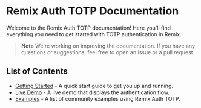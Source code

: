 # Remix Auth TOTP Documentation

Welcome to the Remix Auth TOTP documentation! Here you'll find everything you need to get started with TOTP authentication in Remix.

> **Note**
> We're working on improving the documentation. If you have any questions or suggestions, feel free to open an issue or a pull request.

## List of Contents

- [Getting Started](https://github.com/dev-xo/remix-auth-totp/blob/main/README.md) - A quick start guide to get you up and running.
- [Live Demo](https://totp.fly.dev) - A live demo that displays the authentication flow.
- [Examples](https://github.com/dev-xo/remix-auth-totp/blob/main/docs/examples.md) - A list of community examples using Remix Auth TOTP.
